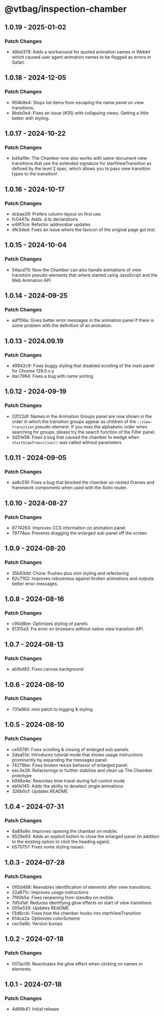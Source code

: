 # @vtbag/inspection-chamber

## 1.0.19 - 2025-01-02

### Patch Changes

- 48bd379: Adds a workaround for quoted animation names in Webkit which caused user agent animation names to be flagged as errors in Safari.

## 1.0.18 - 2024-12-05

### Patch Changes

- 904b8e4: Stops list items from escaping the name panel on view transitions.
- 8beb0e4: Fixes an issue (#35) with collapsing views. Getting a little better with styling.

## 1.0.17 - 2024-10-22

### Patch Changes

- bd4af9e: The Chamber now also works with same-document view transitions that use the extended signature for startViewTransition as defined by the level 2 spec, which allows you to pass view transition types to the transition!

## 1.0.16 - 2024-10-17

### Patch Changes

- dcbae28: Prefers column layout on first use.
- fc0447a: Adds .d.ts declarations
- e48f3ce: Refactor addressbar updates
- dfe3ded: Fixes an issue where the favicon of the original page got lost.

## 1.0.15 - 2024-10-04

### Patch Changes

- 54acd79: Now the Chamber can also handle animations of view transition pseudo-elements that where started using JavaScript and the Web Animation API

## 1.0.14 - 2024-09-25

### Patch Changes

- adf156a: Gives better error messages in the animation panel if there is some problem with the definition of an animation.

## 1.0.13 - 2024.09.19

### Patch Changes

- 49942c9: Fixes buggy styling that disabled scrolling of the main panel for Chrome 129.0.x.y
- dac7964: Fixes a bug with name sorting

## 1.0.12 - 2024-09-19

### Patch Changes

- 02f22df: Names in the Animation Groups panel are now shown in the order in which the transition groups appear as children of the `::view-transition` pseudo-element. If you miss the alphabetic order when searching for groups, please try the search function of the Filter panel.
- 3d31e58: Fixes a bug that caused the chamber to wedge when `startViewTransition()` was called without parameters.

## 1.0.11 - 2024-09-05

### Patch Changes

- aa8c519: Fixes a bug that blocked the chamber on nested iframes and framework components when used with the Astro router.

## 1.0.10 - 2024-08-27

### Patch Changes

- 8774263: Improves CCS information on animation panel
- 79774ea: Prevents dragging the enlarged sub-panel off the screen

## 1.0.9 - 2024-08-20

### Patch Changes

- 35b93dd: Chore: Pushes plus mini styling and refectoring
- 62c7102: Improves robustness against broken animations and outputs better error messages.

## 1.0.8 - 2024-08-16

### Patch Changes

- c90d8be: Optimizes styling of panels
- 81315a3: Fix error on browsers without native view transition API.

## 1.0.7 - 2024-08-13

### Patch Changes

- ab1bd93: Fixes canvas background

## 1.0.6 - 2024-08-10

### Patch Changes

- 731a96d: mini patch to logging & styling

## 1.0.5 - 2024-08-10

### Patch Changes

- ce5578f: Fixes scrolling & closing of enlarged sub-panels.
- 2dea51e: Introduces tutorial mode that shows usage instructions prominently by expanding the messages panel.
- 74279be: Fixes broken resize behavior of enlarged panel.
- eec3e26: Refactorings to further stabilize and clean up The Chamber prototype
- b946e4e: Reworkes time travel during full control mode
- eb0e145: Adds the ability to deselect single animations
- 326b0cf: Updates README

## 1.0.4 - 2024-07-31

### Patch Changes

- 8a89a9e: Improves opening the chamber on mobile.
- 8529e93: Adds an explicit button to close the enlarged panel (in addition to the existing option to click the heading again).
- b575757: Fixes some styling issues.

## 1.0.3 - 2024-07-28

### Patch Changes

- 065d488: Reenables identification of elements after view transitions.
- 22a871c: Improves usage instructions
- 7f90b5a: Fixes reopening from standby on mobile.
- 7d5d1af: Reduces identifying glow effects on start of view transitions.
- 005e529: Updates README
- f3d8ccb: Fixes how the chamber hooks into startViewTransition
- 614ca2a: Optimizes colorScheme
- cec5e6b: Version bumps

## 1.0.2 - 2024-07-18

### Patch Changes

- 007ac06: Reactivates the glow effect when clicking on names or elements.

## 1.0.1 - 2024-07-18

### Patch Changes

- 4d89b41: Initial release
